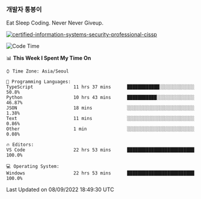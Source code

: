 ### 개발자 통붕이
Eat Sleep Coding.
Never Never Giveup.

[![certified-information-systems-security-professional-cissp](https://user-images.githubusercontent.com/44606727/157613689-acd84ec6-5f8f-4e79-89d9-a8d51f033634.png)](https://www.credly.com/badges/f394a010-85a0-450b-9136-8043af01d71c/public_url)

<!--START_SECTION:waka-->
![Code Time](http://img.shields.io/badge/Code%20Time-1%2C046%20hrs%2055%20mins-blue)

📊 **This Week I Spent My Time On** 

```text
⌚︎ Time Zone: Asia/Seoul

💬 Programming Languages: 
TypeScript               11 hrs 37 mins      ████████████░░░░░░░░░░░░░   50.8% 
Python                   10 hrs 43 mins      ███████████░░░░░░░░░░░░░░   46.87% 
JSON                     18 mins             ░░░░░░░░░░░░░░░░░░░░░░░░░   1.38% 
Text                     11 mins             ░░░░░░░░░░░░░░░░░░░░░░░░░   0.86% 
Other                    1 min               ░░░░░░░░░░░░░░░░░░░░░░░░░   0.08%

🔥 Editors: 
VS Code                  22 hrs 53 mins      █████████████████████████   100.0%

💻 Operating System: 
Windows                  22 hrs 53 mins      █████████████████████████   100.0%

```


 Last Updated on 08/09/2022 18:49:30 UTC
<!--END_SECTION:waka-->
